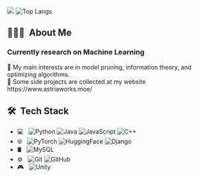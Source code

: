 ![](https://github-readme-stats.vercel.app/api?username=WWW5911&show_icons=true&theme=tokyonight) ![Top Langs](https://github-readme-stats.vercel.app/api/top-langs/?username=WWW5911&layout=compact&theme=tokyonight)


## 👨🏻‍💻 &nbsp;About Me 
<h3> Currently research on Machine Learning </h3>
🔭 My main interests are in model pruning, information theory, and optimizing algorithms.
<br>
📄 Some side projects are collected at my website https://www.astriaworks.moe/

## 🛠 &nbsp;Tech Stack

- 💻 &nbsp;
  ![Python](https://img.shields.io/badge/-Python-333333?style=flat&logo=python)
  ![Java](https://img.shields.io/badge/-Java-333333?style=flat&logo=Java&logoColor=007396)
  ![JavaScript](https://img.shields.io/badge/-JavaScript-333333?style=flat&logo=javascript)
  ![C++](https://img.shields.io/badge/-C++-333333?style=flat&logo=C%2B%2B&logoColor=00599C)
- 🌐 &nbsp;
  ![PyTorch](https://img.shields.io/badge/-PyTorch-333333?style=flat&logo=pytorch)
  ![HuggingFace](https://img.shields.io/badge/-HuggingFace-333333?style=flat&logo=huggingface)
  ![Django](https://img.shields.io/badge/-Django-333333?style=flat&logo=django)
- 🛢 &nbsp;
  ![MySQL](https://img.shields.io/badge/-MySQL-333333?style=flat&logo=mysql)
- ⚙️ &nbsp;
  ![Git](https://img.shields.io/badge/-Git-333333?style=flat&logo=git)
  ![GitHub](https://img.shields.io/badge/-GitHub-333333?style=flat&logo=github)
- 🎮 &nbsp;
  ![Unity](https://img.shields.io/badge/-Unity-333333?style=flat&logo=unity)
  

<br/>
